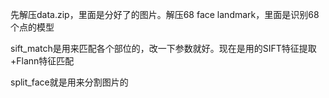 先解压data.zip，里面是分好了的图片。解压68 face landmark，里面是识别68个点的模型

sift_match是用来匹配各个部位的，改一下参数就好。现在是用的SIFT特征提取+Flann特征匹配

split_face就是用来分割图片的

